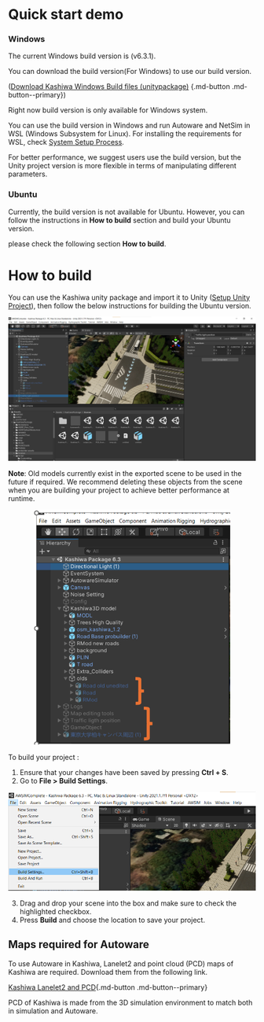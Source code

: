 # Quick start demo

### Windows
The current Windows build version is (v6.3.1).

You can download the build version(For Windows) to use our build version.

([Download Kashiwa Windows Build  files (unitypackage)](https://drive.google.com/file/d/1hGW9C7maw9ai5W3z4EPt-zqZW9fSKdd9/view?usp=drive_link) {.md-button .md-button--primary})


Right now build version is only available for Windows system.

You can use the build version in Windows and run Autoware and NetSim in WSL (Windows Subsystem for Linux). For installing the requirements for WSL, check [System Setup Process](https://tlab-wide.github.io/V2X_E2E_Simulator/Simple-AV/SystemSetup/).

For better performance, we suggest users use the build version, but the Unity project version is more flexible in terms of manipulating different parameters. 

### Ubuntu
Currently, the build version is not available for Ubuntu. However, you can follow the instructions in **How to build** section and build your Ubuntu version. 

please check the following section **How to build**. 

# How to build 

You can use the Kashiwa unity package and import it to Unity ([Setup Unity Project](https://tlab-wide.github.io/V2X_E2E_Simulator/GettingStarted/SetupUnityProject/)), then follow the below instructions for building the Ubuntu version. 




<div style="text-align: center;">
  <img src="image.png" alt="alt text" width="800">
</div>


**Note**: Old models currently exist in the exported scene to be used in the future if required. We recommend deleting these objects from the scene when you are building your project to achieve better performance at runtime.

<div style="text-align: center;">
  <img src="image-2.png" alt="alt text" width="400">
</div>


To build your project :

1. Ensure that your changes have been saved by pressing  **Ctrl + S**.
2. Go to **File > Build Settings**.

<div style="text-align: center;">
  <img src="image-1.png" alt="alt text" width="800">
</div>



3. Drag and drop your scene into the box and make sure to check the highlighted checkbox.
4. Press **Build** and choose the location to save your project.

   
## Maps required for Autoware
To use Autoware in Kashiwa, Lanelet2 and point cloud (PCD) maps of Kashiwa are required. Download them from the following link.

[Kashiwa Lanelet2 and PCD](https://drive.google.com/drive/folders/1aklZH4lyZGqQW4MeGH41F5dYixLSlVyr?usp=drive_link){.md-button .md-button--primary}

PCD of Kashiwa is made from the 3D simulation environment to match both in simulation and Autoware. 
